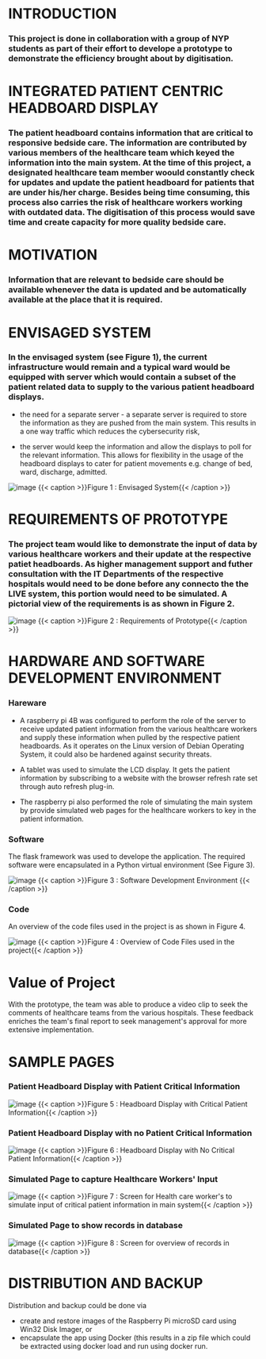 # INTRODUCTION

### This project is done in collaboration with a group of NYP students as part of their effort to develope a prototype to demonstrate the efficiency brought about by digitisation.

# INTEGRATED PATIENT CENTRIC HEADBOARD DISPLAY

### The patient headboard contains information that are critical to responsive bedside care.  The information are contributed by various members of the healthcare team which keyed the information into the main system.  At the time of this project, a designated healthcare team member woould constantly check for updates and update the patient headboard for patients that are under his/her charge.  Besides being time consuming, this process also carries the risk of healthcare workers working with outdated data.  The digitisation of this process would save time and create capacity for more quality bedside care.

# MOTIVATION

### Information that are relevant to bedside care should be available whenever the data is updated and be automatically available at the place that it is required.

# ENVISAGED SYSTEM

### In the envisaged system (see Figure 1), the current infrastructure would remain and a typical ward would be equipped with server which would contain a subset of the patient related data to supply to the various patient headboard displays.

- the need for a separate server - a separate server is required to store the information as they are pushed from the main system.  This results in a one way traffic which reduces the cybersecurity risk,

- the server would keep the information and allow the displays to poll for the relevant information. This allows for flexibility in the usage of the headboard displays to cater for patient movements e.g. change of bed, ward, discharge, admitted. 

![image](https://user-images.githubusercontent.com/4100494/118666290-a2d37580-b825-11eb-836b-5feb54da50b5.png)
{{< caption >}}Figure 1 : Envisaged System{{< /caption >}}

#  REQUIREMENTS OF PROTOTYPE

### The project team would like to demonstrate the input of data by various healthcare workers and their update at the respective patiet headboards.  As higher management support and futher consultation with the IT Departments of the respective hospitals would need to be done before any connecto the the LIVE system, this portion would need to be simulated.  A pictorial view of the requirements is as shown in Figure 2. 

![image](https://user-images.githubusercontent.com/4100494/118668519-89332d80-b827-11eb-861d-b51f7c4f315d.png)
{{< caption >}}Figure 2 : Requirements of Prototype{{< /caption >}}

# HARDWARE AND SOFTWARE DEVELOPMENT ENVIRONMENT

### Hareware

- A raspberry pi 4B was configured to perform the role of the server to receive updated patient information from the various healthcare workers and supply these information when pulled by the respective patient headboards.  As it operates on the Linux version of Debian Operating System, it could also be hardened against security threats.

- A tablet was used to simulate the LCD display.  It gets the patient information by subscribing to a website with the browser refresh rate set through auto refresh plug-in.

- The raspberry pi also performed the role of simulating the main system by provide simulated web pages for the healthcare workers to key in the patient information. 

### Software

The flask framework was used to develope the application.  The required software were encapsulated in a Python virtual environment (See Figure 3). 

![image](https://user-images.githubusercontent.com/4100494/118671405-052e7500-b82a-11eb-99ae-4b1c584690a6.png)
{{< caption >}}Figure 3 : Software Development Environment {{< /caption >}}

### Code
An overview of the code files used in the project is as shown in Figure 4.

![image](https://user-images.githubusercontent.com/4100494/118674818-acaca700-b82c-11eb-81f2-cd7c56118234.png)
{{< caption >}}Figure 4 : Overview of Code Files used in the project{{< /caption >}}

# Value of Project
With the prototype, the team was able to produce a video clip to seek the comments of healthcare teams from the various hospitals.  These feedback enriches the team's final report to seek management's approval for more extensive implementation.

# SAMPLE PAGES
### Patient Headboard Display with Patient Critical Information

![image](https://user-images.githubusercontent.com/4100494/118689116-4417f700-b839-11eb-8593-82ab0dabd511.png)
{{< caption >}}Figure 5 : Headboard Display with Critical Patient Information{{< /caption >}}

### Patient Headboard Display with no Patient Critical Information

![image](https://user-images.githubusercontent.com/4100494/118690034-3c0c8700-b83a-11eb-8049-dc5ad854f564.png)
{{< caption >}}Figure 6 : Headboard Display with No Critical Patient Information{{< /caption >}}

### Simulated Page to capture Healthcare Workers' Input 

![image](https://user-images.githubusercontent.com/4100494/118688901-0e730e00-b839-11eb-884a-7c47e24692f5.png)
{{< caption >}}Figure 7 : Screen for Health care worker's to simulate input of critical patient information in main system{{< /caption >}}

### Simulated Page to show records in database 
![image](https://user-images.githubusercontent.com/4100494/118689387-84777500-b839-11eb-9e1b-9c656c64e265.png)
{{< caption >}}Figure 8 : Screen for overview of records in database{{< /caption >}}

# DISTRIBUTION AND BACKUP

Distribution and backup could be done via
- create and restore images of the Raspberry Pi microSD card using Win32 Disk Imager, or  
- encapsulate the app using Docker (this results in a zip file which could be extracted using docker load and run using docker run.
